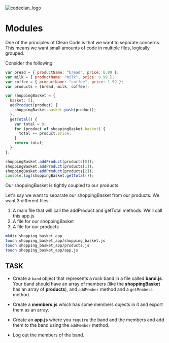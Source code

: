 ![codeclan_logo](https://user-images.githubusercontent.com/11422619/54070681-ca4c5200-425a-11e9-8cf8-cd6a191bc3cd.png)

# Modules

One of the principles of Clean Code is that we want to separate concerns. This means we want small amounts of code in multiple files, logically grouped.

Consider the following:

```js
var bread = { productName: "bread", price: 0.89 };
var milk = { productName: "milk", price: 0.99 };
var coffee = { productName: "coffee", price: 1.99 };
var products = [bread, milk, coffee];

var shoppingBasket = {
  basket: [],
  addProduct(product) {
    shoppingBasket.basket.push(product);
  },
  getTotal() {
    var total = 0;
    for (product of shoppingBasket.basket) {
      total += product.price;
    }
    return total;
  }
};

shoppingBasket.addProduct(products[0]);
shoppingBasket.addProduct(products[1]);
shoppingBasket.addProduct(products[2]);
console.log(shoppingBasket.getTotal());

```
Our shoppingBasket is tightly coupled to our products.

Let's say we want to separate our shoppingBasket from our products. We want 3 different files:

1. A main file that will call the addProduct and getTotal methods. We'll call this app.js
2. A file for our shoppingBasket
3. A file for our products

```sh
mkdir shopping_basket_app
touch shopping_basket_app/shopping_basket.js
touch shopping_basket_app/products.js
touch shopping_basket_app/app.js
```

## TASK

 - Create a ```band``` object that represents a rock band in a file called **band.js**. Your band should have an array of members (like the **shoppingBasket** has an array of **products**), and ```addMember``` method and a ```getMembers``` method.

 - Create a **members.js** which has some members objects in it and export them as an array.

 - Create an **app.js** where you ```require``` the band and the members and add them to the band using the ```addMember``` method.

 - Log out the members of the band.

